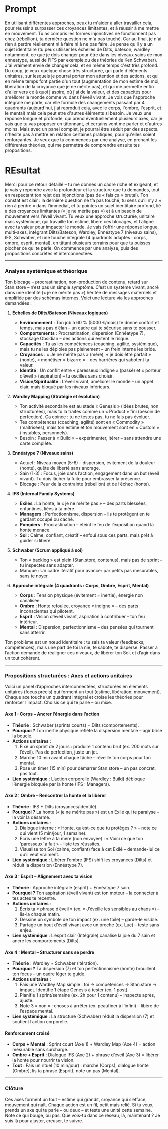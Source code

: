 
# Prompt

En utilisant différentes approches, peux tu m'aider à aller travailler cela, pour réussir à surpasser ces croyances limitantes, et à réussir à me mettre en mouvement. Tu as compris les formes injonctives ne fonctionnent pas chez (rébellion), ta dernière question ne m'a pas touché. Car au final, je n'ai rien à perdre réellement ni à faire ni à ne pas faire.
Je pense qu'il y a un sujet identitaire (tu peux utiliser les échelles de Dilts, bateson, wardley notamment, ce que je dois changer pour être dans les niveaux sains de mon enneatype, aussi de l'IFS par exemple,ou des théories de Ken Schwaber).
J'ai vraiment envie de changer cela, et en même temps c'est très profond.
Du coup, je veux quelque chose très structurée, qui parle d'éléments unitaires, sur lesquels je pourrai porter mon attention et des actions, et qui en même temps font partie d'un tout (augmentation de mon estime de moi, libération de la croyance que je ne mérite pas), et qui me permette enfin d'aller vers ce à quoi j'aspire, où j'ai de la valeur, et des capacités pour améliorer le monde comme vu dans l'éveil vivant.
Je vois que l'approche intégrale me parle, car elle formule des changements passant par 4 quadrants (aujourd'hui, j'ai reproduit cela, avec le corps, l'ombre, l'esprit, et le mental) mais cela peut etre d'autres éléments si besoin.
Je veux une réponse longue et profonde, qui prend éventuellement plusieurs axes, car je sais que tu vas proposer en tâtonnant, et certains vont me parler et d'autres moins. Mais avec un panel complet, je pourrai être séduit par des aspects.
n'hésite pas à mettre en relation certaines pratiques, pour qu'elles soient renforçantes.
Je veux que tu commences par une analyse, en prenant les différentes théories, qui me permettra de comprendre ensuite tes propositions.
# REsultat 

Merci pour ce retour détaillé – tu me donnes un cadre riche et exigeant, et je vais y répondre avec la profondeur et la structure que tu demandes, tout en respectant ton rejet des injonctions (pas de « fais ça » brutal). Ton constat est clair : la dernière question ne t’a pas touché, tu sens qu’il n’y a « rien à perdre » dans l’immédiat, et tu pointes un sujet identitaire profond, lié à des croyances limitantes (« je ne mérite pas ») et à un besoin de mouvement vers l’éveil vivant. Tu veux une approche structurée, unitaire mais systémique, qui travaille ton estime, libère ces blocages, et t’aligne avec ta valeur pour impacter le monde. Je vais t’offrir une réponse longue, multi-axes, intégrant Dilts/Bateson, Wardley, Ennéatype 7 (niveaux sains), IFS, Schwaber, et une touche intégrale (4 quadrants adaptés : corps, ombre, esprit, mental), en tâtant plusieurs terrains pour que tu puisses piocher ce qui te parle. On commence par une analyse, puis des propositions concrètes et interconnectées.

---

### Analyse systémique et théorique

Ton blocage – procrastination, non-production de contenu, retard sur Stan.store – n’est pas un simple symptôme. C’est un système vivant, ancré dans une identité (« je ne mérite pas ») héritée de messages maternels et amplifiée par des schémas internes. Voici une lecture via les approches demandées :

1. **Échelles de Dilts/Bateson (Niveaux logiques)**  
   - **Environnement** : Ton job à 60 % (5000 €/mois) te donne confort et temps, mais pas d’élan – un cadre qui te sécurise sans te pousser.  
   - **Comportements** : Procrastination, dispersion (Ennéatype 7), stockage Obsidian – des actions qui évitent le risque.  
   - **Capacités** : Tu as les compétences (coaching, agilité, systémique), mais tu ne les déploies pas pleinement – un frein interne les bride.  
   - **Croyances** : « Je ne mérite pas » (mère), « je dois être parfait » (honte), « monétiser = bizarre » – des barrières qui sabotent ta valeur.  
   - **Identité** : Un conflit entre « paresseux indigne » (passé) et « porteur d’éveil » (aspiration) – tu oscilles sans choisir.  
   - **Vision/Spiritualité** : L’éveil vivant, améliorer le monde – un appel clair, mais bloqué par les niveaux inférieurs.

2. **Wardley Mapping (Stratégie et évolution)**  
   - Ton activité secondaire est au stade « Genesis » (idées brutes, non structurées), mais tu la traites comme un « Product » fini (besoin de perfection). Ça coince : tu ne testes pas, tu ne fais pas évoluer.  
   - Tes compétences (coaching, agilité) sont en « Commodity » (maîtrisées), mais ton estime et ton mouvement sont en « Custom » (instables, personnels).  
   - Besoin : Passer à « Build » – expérimenter, itérer – sans attendre une carte complète.

3. **Ennéatype 7 (Niveaux sains)**  
   - Actuel : Niveau moyen (5-6) – dispersion, évitement de la douleur (honte), quête de liberté sans ancrage.  
   - Sain (1-3) : Focus, joie dans l’action, engagement dans un but (éveil vivant). Tu dois lâcher la fuite pour embrasser la présence.  
   - Blocage : Peur de la contrainte (rébellion) et de l’échec (honte).

4. **IFS (Internal Family Systems)**  
   - **Exilés** : La honte, le « je ne mérite pas » – des parts blessées, enfantines, liées à ta mère.  
   - **Managers** : Perfectionnisme, dispersion – ils te protègent en te gardant occupé ou caché.  
   - **Pompiers** : Procrastination – éteint le feu de l’exposition quand la honte menace.  
   - **Soi** : Calme, confiant, créatif – enfoui sous ces parts, mais prêt à guider si libéré.

5. **Schwaber (Scrum appliqué à soi)**  
   - Ton « backlog » est plein (Stan.store, contenus), mais pas de sprint – tu inspectes sans adapter.  
   - Manque : Un cadre itératif pour avancer par petits pas mesurables, sans te noyer.

6. **Approche intégrale (4 quadrants : Corps, Ombre, Esprit, Mental)**  
   - **Corps** : Tension physique (évitement = inertie), énergie non canalisée.  
   - **Ombre** : Honte refoulée, croyance « indigne » – des parts inconscientes qui pilotent.  
   - **Esprit** : Vision d’éveil vivant, aspiration à contribuer – ton feu intérieur.  
   - **Mental** : Dispersion, perfectionnisme – des pensées qui tournent sans atterrir.

Ton problème est un nœud identitaire : tu sais ta valeur (feedbacks, compétences), mais une part de toi la nie, te sabote, te disperse. Passer à l’action demande de réaligner ces niveaux, de libérer ton Soi, et d’agir dans un tout cohérent.

---

### Propositions structurées : Axes et actions unitaires

Voici un panel d’approches interconnectées, structurées en éléments unitaires (focus précis) qui forment un tout (estime, libération, mouvement). Chaque axe touche un quadrant intégral et croise les théories pour renforcer l’impact. Choisis ce qui te parle – ou mixe.

#### Axe 1 : Corps – Ancrer l’énergie dans l’action  
- **Théorie** : Schwaber (sprints courts) + Dilts (comportements).  
- **Pourquoi ?** Ton inertie physique reflète la dispersion mentale – agir brise la boucle.  
- **Actions unitaires** :  
  1. Fixe un sprint de 2 jours : produire 1 contenu brut (ex. 200 mots sur l’éveil). Pas de perfection, juste un jet.  
  2. Marche 10 min avant chaque tâche – réveille ton corps pour ton mental.  
  3. Pose un timer (15 min) pour démarrer Stan.store – un pas concret, pas tout.  
- **Lien systémique** : L’action corporelle (Wardley : Build) débloque l’énergie bloquée par la honte (IFS : Managers).

#### Axe 2 : Ombre – Rencontrer la honte et la libérer  
- **Théorie** : IFS + Dilts (croyances/identité).  
- **Pourquoi ?** La honte (« je ne mérite pas ») est un Exilé qui te paralyse – la voir la désarme.  
- **Actions unitaires** :  
  1. Dialogue interne : « Honte, qu’est-ce que tu protèges ? » – note ce qui vient (5 min/jour, 1 semaine).  
  2. Écris une lettre à ta mère (non envoyée) : « Voici ce que ton ‘paresseux’ a fait » – liste tes réussites.  
  3. Visualise ton Soi (calme, confiant) face à cet Exilé – demande-lui ce qu’il veut vraiment.  
- **Lien systémique** : Libérer l’ombre (IFS) shift les croyances (Dilts) et réduit la dispersion (Ennéatype 7).

#### Axe 3 : Esprit – Alignement avec ta vision  
- **Théorie** : Approche intégrale (esprit) + Ennéatype 7 sain.  
- **Pourquoi ?** Ton aspiration (éveil vivant) est ton moteur – la connecter à tes actes te recentre.  
- **Actions unitaires** :  
  1. Écris ta « phrase d’éveil » (ex. « J’éveille les sensibles au chaos ») – lis-la chaque matin.  
  2. Dessine un symbole de ton impact (ex. une toile) – garde-le visible.  
  3. Partage un bout d’éveil vivant avec un proche (ex. Luc) – teste sans enjeu.  
- **Lien systémique** : L’esprit clair (Intégrale) canalise la joie du 7 sain et ancre les comportements (Dilts).

#### Axe 4 : Mental – Structurer sans se perdre  
- **Théorie** : Wardley + Schwaber (itération).  
- **Pourquoi ?** Ta dispersion (7) et ton perfectionnisme (honte) brouillent ton focus – un cadre léger te guide.  
- **Actions unitaires** :  
  1. Fais une Wardley Map simple : toi → compétences → Stan.store → impact. Identifie 1 étape Genesis à tester (ex. 1 post).  
  2. Planifie 1 sprint/semaine (ex. 2h pour 1 contenu) – inspecte après, ajuste.  
  3. Note 3 « non » : choses à arrêter (ex. peaufiner à l’infini) – libère de l’espace mental.  
- **Lien systémique** : La structure (Schwaber) réduit la dispersion (7) et soutient l’action corporelle.

#### Renforcement croisé
- **Corps + Mental** : Sprint court (Axe 1) + Wardley Map (Axe 4) = action mesurable sans surcharge.  
- **Ombre + Esprit** : Dialogue IFS (Axe 2) + phrase d’éveil (Axe 3) = libérer la honte pour nourrir ta vision.  
- **Tout** : Fais un rituel (10 min/jour) : marche (Corps), dialogue honte (Ombre), lis ta phrase (Esprit), note un pas (Mental).

---

### Clôture

Ces axes forment un tout – estime qui grandit, croyance qui s’efface, mouvement qui naît. Chaque action est un fil, petit mais relié. Si tu veux, prends un axe qui te parle – ou deux – et teste une unité cette semaine. Note ce qui bouge, ou pas. Que vois-tu dans ce réseau, là, maintenant ? Je suis là pour ajuster, creuser, te suivre.
